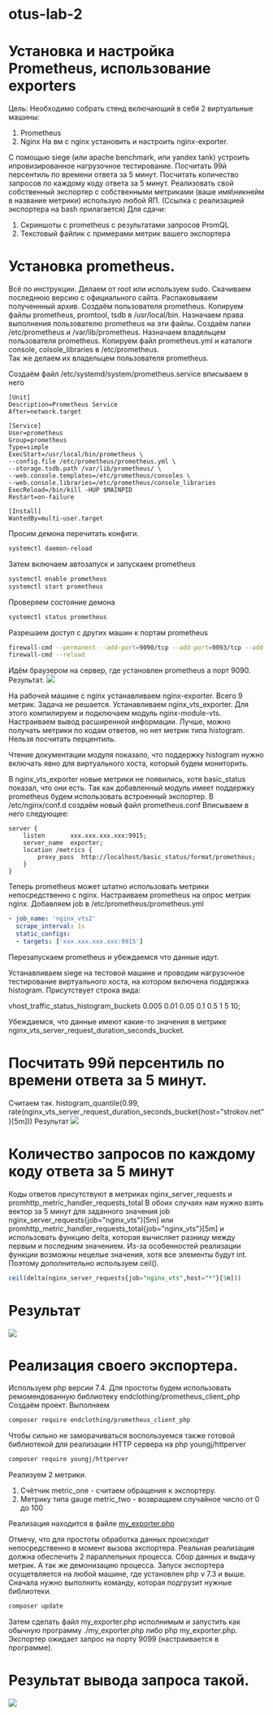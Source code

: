 # otus-lab-2
# Установка и настройка Prometheus, использование exporters
Цель: Необходимо собрать стенд включающий в себя 2 виртуальные машины: 
1. Prometheus 
2. Nginx На вм с nginx установить и настроить nginx-exporter. 

С помощью siege (или apache benchmark, или yandex tank) устроить ипровизированное нагрузочное тестирование. 
Посчитать 99й персентиль по времени ответа за 5 минут. 
Посчитать количество запросов по каждому коду ответа за 5 минут. 
Реализовать свой собственный экспортер с собственными метриками (ваше имя\никнейм в название метрики) использую любой ЯП. (Ссылка с реализацией экспортера на bash прилагается) 
Для сдачи: 
1. Скриншоты с prometheus с результатами запросов PromQL 
2. Текстовый файлик с примерами метрик вашего экспортера

# Установка prometheus.
Всё по инструкции. Делаем от root или используем sudo.
Скачиваем последнюю версию с официального сайта.
Распаковываем полученнный архив.
Создаём пользователя prometheus.
Копируем файлы prometheus, promtool, tsdb в /usr/local/bin.
Назначаем права выполнения пользователю prometheus на эти файлы.
Создаём папки /etc/prometheus и /var/lib/prometheus.
Назначаем владельцем пользователя prometheus.
Копируем файл prometheus.yml и каталоги console, colsole_libraries в /etc/prometheus.  
Так же делаем их владельцем пользователя prometheus.

Создаём файл /etc/systemd/system/prometheus.service
вписываем в него
```plaintext
[Unit]
Description=Prometheus Service
After=network.target

[Service]
User=prometheus
Group=prometheus
Type=simple
ExecStart=/usr/local/bin/prometheus \
--config.file /etc/prometheus/prometheus.yml \
--storage.tsdb.path /var/lib/prometheus/ \
--web.console.templates=/etc/prometheus/consoles \
--web.console.libraries=/etc/prometheus/console_libraries
ExecReload=/bin/kill -HUP $MAINPID
Restart=on-failure

[Install]
WantedBy=multi-user.target
```
Просим демона перечитать конфиги.
```bash
systemctl daemon-reload
```
Затем включаем автозапуск и запускаем prometheus
```bash
systemctl enable prometheus
systemctl start prometheus
```
Проверяем состояние демона

```bash
systemctl status prometheus
```
Разрешаем доступ с других машин к портам prometheus

```bash
firewall-cmd --permanent --add-port=9090/tcp --add-port=9093/tcp --add-port=9094/{tcp,udp} --add-port=9100/tcp
firewall-cmd --reload
```
Идём браузером на сервер, где установлен prometheus а порт 9090.
Результат.
![](result/Screenshot_37.png)

На рабочей машине с nginx устанавливаем nginx-exporter.
Всего 9 метрик. Задача не решается.
Устанавливаем nginx_vts_exporter.
Для этого компилируем и подключаем модуль nginx-module-vts.  
Настраиваем вывод расширенной информации.
Лучше, можно получать метрики по кодам ответов, но нет метрик типа histogram. Нельзя посчитать перцентиль.

Чтение документации модуля показало, что поддержку histogram нужно включать явно для виртуального хоста, который будем мониторить.

В nginx_vts_exporter новые метрики не появились, хотя basic_status показал, что они есть.
Так как добавленный модуль имеет поддержку prometheus будем использовать встроенный экспортер.
В /etc/nginx/conf.d создаём новый файл prometheus.conf
Вписываем в него следующее:
```plaintext
server {
    listen       xxx.xxx.xxx.xxx:9915;
    server_name  exporter;
    location /metrics {
        proxy_pass  http://localhost/basic_status/format/prometheus;
    }
}
```
Теперь prometheus может штатно использовать метрики непосредственно с nginx.
Настраиваем prometheus на опрос метрик nginx. 
Добавляем job в /etc/prometheus/prometheus.yml
```yaml
- job_name: 'nginx_vts2'
  scrape_interval: 1s
  static_configs:
  - targets: ['xxx.xxx.xxx.xxx:9915']
```

Перезапускаем prometheus и убеждаемся что данные идут.

Устанавливаем siege на тестовой машине и проводим нагрузочное тестирование виртуального хоста, на котором включена поддержка histogram. Присутствует строка вида:
  
vhost_traffic_status_histogram_buckets 0.005 0.01 0.05 0.1 0.5 1 5 10;  

Убеждаемся, что данные имеют какие-то значения в метрике nginx_vts_server_request_duration_seconds_bucket. 

# Посчитать 99й персентиль по времени ответа за 5 минут.
Считаем так.
histogram_quantile(0.99, rate(nginx_vts_server_request_duration_seconds_bucket{host="strokov.net"}[5m]))
Результат
![](result/Screenshot_38.png)

# Количество запросов по каждому коду ответа за 5 минут
Коды ответов присутствуют в метриках nginx_server_requests и promhttp_metric_handler_requests_total
В обоих случаях нам нужно взять вектор за 5 минут для заданного значения job  nginx_server_requests{job="nginx_vts"}[5m] или promhttp_metric_handler_requests_total{job="nginx_vts"}[5m] и использовать функцию delta, которая вычисляет разницу между первым и последним значением. Из-за особенностей реализации функции возможны нецелые значения, хотя все элементы будут int. Поэтому дополнительно используем ceil().
```sql
ceil(delta(nginx_server_requests{job="nginx_vts",host="*"}[5m]))
```
# Результат 
![](result/Screenshot_36.png)


# Реализация своего экспортера.
Используем php версии 7.4.
Для  простоты будем использовать ремомендованную библиотеку endclothing/prometheus_client_php
Создаём проект.
Выполняем 
```bash
composer require endclothing/prometheus_client_php
```
Чтобы сильно не заморачиваться воспользуемся также готовой библиотекой для реализации HTTP сервера на php youngj/httperver
```bash
composer require youngj/httperver
```
Реализуем 2 метрики.
1. Счётчик metric_one - считаем обращения к экспортеру.
2. Метрику типа gauge metric_two - возвращаем случайное число от 0 до 100

Реализация находится в файле [my_exporter.php](my_exporter%2Fmy_exporter.php)

Отмечу, что для простоты обработка данных происходит непосредственно в момент вызова экспортера.
Реальная реализация должна обеспечить 2 параллельных процесса. Сбор данных и выдачу метрик.
А так же демонизацию процесса.
Запуск экспортера осущетвляется на любой машине, где установлен php v 7.3 и выше.
Сначала нужно выполнить команду, которая подгрузит нужные библиотеки.
```bash
composer update
```
Затем сделать файл my_exporter.php исполнимым и запустить как обычную программу ./my_exporter.php либо php my_exporter.php.
Экспортер ожидает запрос на порту 9099 (настраивается в программе).

# Результат вывода запроса такой.
![](result/Screenshot_39.png)

